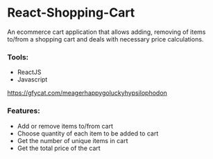 # React-Shopping-Cart
An ecommerce cart application that allows adding, removing of items to/from a shopping cart and deals with necessary price calculations.  


### Tools:
* ReactJS
* Javascript

https://gfycat.com/meagerhappygoluckyhypsilophodon

### Features:
* Add or remove items to/from cart 
* Choose quantity of each item to be added to cart 
* Get the number of unique items in cart
* Get the total price of the cart 
